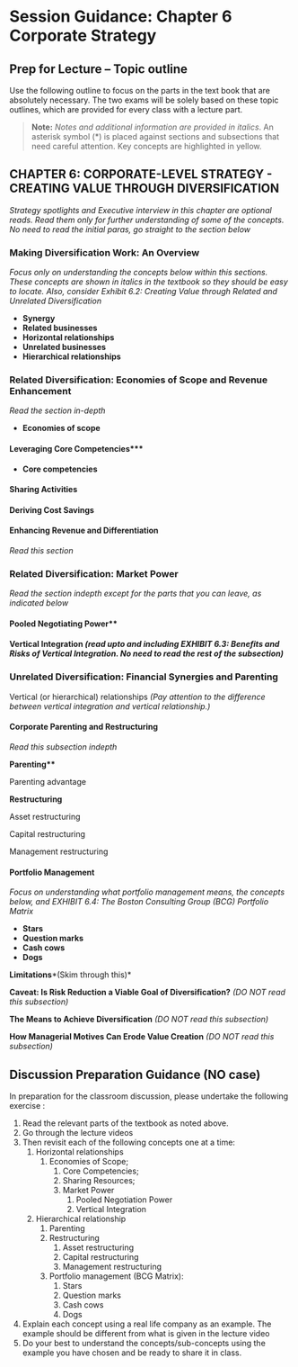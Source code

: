 # Session Guidance: Chapter 6 Corporate Strategy

## Prep for Lecture – Topic outline

Use the following outline to focus on the parts in the text book that are absolutely necessary. The two exams will be solely based on these topic outlines, which are provided for every class with a lecture part.

> **Note:** *Notes and additional information are provided in italics*. An asterisk symbol (\*) is placed against sections and subsections that need careful attention. Key concepts are highlighted in yellow.

## CHAPTER 6: CORPORATE-LEVEL STRATEGY - CREATING VALUE THROUGH DIVERSIFICATION

*Strategy spotlights and Executive interview in this chapter are optional reads. Read them only for further understanding of some of the concepts. No need to read the initial paras, go straight to the section below*

### Making Diversification Work: An Overview

*Focus only on understanding the concepts below within this sections. These concepts are shown in italics in the textbook so they should be easy to locate. Also, consider Exhibit 6.2: Creating Value through Related and Unrelated Diversification*

- **Synergy**
- **Related businesses**
- **Horizontal relationships**
- **Unrelated businesses**
- **Hierarchical relationships**

### Related Diversification: Economies of Scope and Revenue Enhancement

*Read the section in-depth*

- **Economies of scope**

#### Leveraging Core Competencies***

- **Core competencies**

#### Sharing Activities

#### Deriving Cost Savings

#### Enhancing Revenue and Differentiation
*Read this section*

### Related Diversification: Market Power
*Read the section indepth except for the parts that you can leave, as indicated below*

#### Pooled Negotiating Power**

#### Vertical Integration *(read upto and including EXHIBIT 6.3: Benefits and Risks of Vertical Integration. No need to read the rest of the subsection)*

### Unrelated Diversification: Financial Synergies and Parenting

Vertical (or hierarchical) relationships *(Pay attention to the difference between vertical integration and vertical relationship.)*

#### Corporate Parenting and Restructuring
*Read this subsection indepth*

**Parenting\*\***

Parenting advantage

**Restructuring**

Asset restructuring

Capital restructuring

Management restructuring

#### Portfolio Management
*Focus on understanding what portfolio management means, the concepts below, and EXHIBIT 6.4: The Boston Consulting Group (BCG) Portfolio Matrix*

- **Stars**
- **Question marks**
- **Cash cows**
- **Dogs**

**Limitations***(Skim through this)*

**Caveat: Is Risk Reduction a Viable Goal of Diversification?** *(DO NOT read this subsection)*

**The Means to Achieve Diversification** *(DO NOT read this subsection)*

**How Managerial Motives Can Erode Value Creation** *(DO NOT read this subsection)*

## Discussion Preparation Guidance (NO case)

In preparation for the classroom discussion, please undertake the following exercise :

1. Read the relevant parts of the textbook as noted above.
2. Go through the lecture videos
3. Then revisit each of the following concepts one at a time:
   1. Horizontal relationships
      1. Economies of Scope;
         1. Core Competencies;
         2. Sharing Resources;
         3. Market Power
            1. Pooled Negotiation Power
            2. Vertical Integration
   2. Hierarchical relationship
      1. Parenting
      2. Restructuring
         1. Asset restructuring
         2. Capital restructuring
         3. Management restructuring
      3. Portfolio management (BCG Matrix):
         1. Stars
         2. Question marks
         3. Cash cows
         4. Dogs
4. Explain each concept using a real life company as an example. The example should be different from what is given in the lecture video
5. Do your best to understand the concepts/sub-concepts using the example you have chosen and be ready to share it in class.